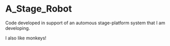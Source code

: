 # A_Stage_Robot
Code developed in support of an automous stage-platform system that I am developing.


I also like monkeys!

